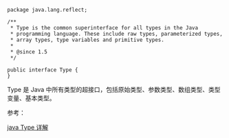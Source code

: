 

```
package java.lang.reflect;

/**
 * Type is the common superinterface for all types in the Java
 * programming language. These include raw types, parameterized types,
 * array types, type variables and primitive types.
 *
 * @since 1.5
 */

public interface Type {
}
```


Type 是 Java 中所有类型的超接口，包括原始类型、参数类型、数组类型、类型变量、基本类型。



参考：

[java Type 详解](http://blog.csdn.net/gdutxiaoxu/article/details/68926515)
